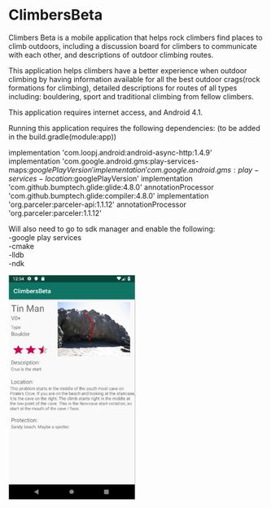 # ClimbersBeta

Climbers Beta is a mobile application that helps rock climbers find places to climb outdoors, including a discussion board for climbers to communicate with each other, and descriptions of outdoor climbing routes.

This application helps climbers have a better experience when outdoor climbing by having information available for all the best outdoor crags(rock formations for climbing), detailed descriptions for routes of all types including: bouldering, sport and traditional climbing from fellow climbers. 

This application requires internet access, and Android 4.1. 

Running this application requires the following dependencies: 
(to be added in the build.gradle(module:app))

implementation 'com.loopj.android:android-async-http:1.4.9'
implementation 'com.google.android.gms:play-services-maps:$googlePlayVersion'
implementation 'com.google.android.gms:play-services-location:$googlePlayVersion'
implementation 'com.github.bumptech.glide:glide:4.8.0'
annotationProcessor 'com.github.bumptech.glide:compiler:4.8.0'
implementation 'org.parceler:parceler-api:1.1.12'
annotationProcessor 'org.parceler:parceler:1.1.12'
 
 Will also need to go to sdk manager and enable the following:  
 -google play services  
 -cmake  
 -lldb  
 -ndk  

<img src="https://github.com/gjc129/ClimbersBeta/blob/master/Route%20Example.png" width=250><br>
